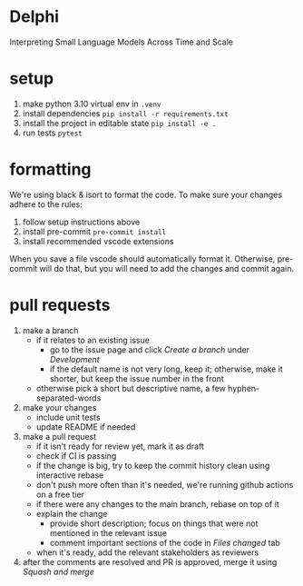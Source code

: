 # Delphi
Interpreting Small Language Models Across Time and Scale

# setup
1. make python 3.10 virtual env in `.venv`
2. install dependencies `pip install -r requirements.txt`
3. install the project in editable state `pip install -e .`
4. run tests `pytest`

# formatting
We're using black & isort to format the code. To make sure your changes adhere to the rules:

1. follow setup instructions above
2. install pre-commit `pre-commit install`
3. install recommended vscode extensions

When you save a file vscode should automatically format it. Otherwise, pre-commit will do that, but you will need to add the changes and commit again.

# pull requests

1. make a branch
    - if it relates to an existing issue
        - go to the issue page and click *Create a branch* under *Development*
        - if the default name is not very long, keep it; otherwise, make it shorter, but keep the issue number in the front
    - otherwise pick a short but descriptive name, a few hyphen-separated-words
2. make your changes
    - include unit tests
    - update README if needed
3. make a pull request
    - if it isn't ready for review yet, mark it as draft
    - check if CI is passing
    - if the change is big, try to keep the commit history clean using interactive rebase
    - don't push more often than it's needed, we're running github actions on a free tier
    - if there were any changes to the main branch, rebase on top of it
    - explain the change
        - provide short description; focus on things that were not mentioned in the relevant issue
        - comment important sections of the code in *Files changed* tab
    - when it's ready, add the relevant stakeholders as reviewers
4. after the comments are resolved and PR is approved, merge it using *Squash and merge*